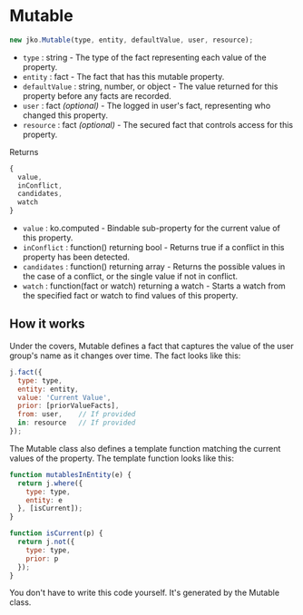 # Mutable

```JavaScript
new jko.Mutable(type, entity, defaultValue, user, resource);
```

* `type` : string - The type of the fact representing each value of the property.
* `entity` : fact - The fact that has this mutable property.
* `defaultValue` : string, number, or object - The value returned for this property before any facts are recorded.
* `user` : fact *(optional)* - The logged in user's fact, representing who changed this property.
* `resource` : fact *(optional)* - The secured fact that controls access for this property.

Returns

```JavaScript
{
  value,
  inConflict,
  candidates,
  watch
}
```

* `value` : ko.computed - Bindable sub-property for the current value of this property.
* `inConflict` : function() returning bool - Returns true if a conflict in this property has been detected.
* `candidates` : function() returning array - Returns the possible values in the case of a conflict, or the single value if not in conflict.
* `watch` : function(fact or watch) returning a watch - Starts a watch from the specified fact or watch to find values of this property.

## How it works

Under the covers, Mutable defines a fact that captures the value of the user group's name as it changes over
time. The fact looks like this:

```JavaScript
j.fact({
  type: type,
  entity: entity,
  value: 'Current Value',
  prior: [priorValueFacts],
  from: user,    // If provided
  in: resource   // If provided
});
```

The Mutable class also defines a template function matching the current values of the property. The
template function looks like this:

```JavaScript
function mutablesInEntity(e) {
  return j.where({
    type: type,
    entity: e
  }, [isCurrent]);
}

function isCurrent(p) {
  return j.not({
    type: type,
    prior: p
  });
}
```

You don't have to write this code yourself. It's generated by the Mutable class.
